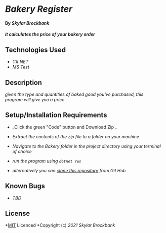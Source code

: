 # _Bakery Register_

#### By _**Skylar Brockbank**_

#### _it calculates the price of your bakery order_

## Technologies Used

* _C#.NET_
* _MS Test_

## Description

_given the type and quantities of baked good you've purchased, this program will give you a price_

## Setup/Installation Requirements

* _Click the green "Code" button and Download Zip _
* _Extract the contents of the zip file to a folder on your machine_
* _Navigate to the Bakery folder in the project directory using your terminal of choice_
* _run the program using `dotnet run`_

* _alternatively you can [clone this repository](https://www.learnhowtoprogram.com/introduction-to-programming/git-html-and-css/practice-github-remote-repositories) from Git Hub_

## Known Bugs

* _TBD_

## License

*[MIT](https://opensource.org/licenses/MIT) Licenced
*Copyright (c) _2021_ _Skylar Brockbank_